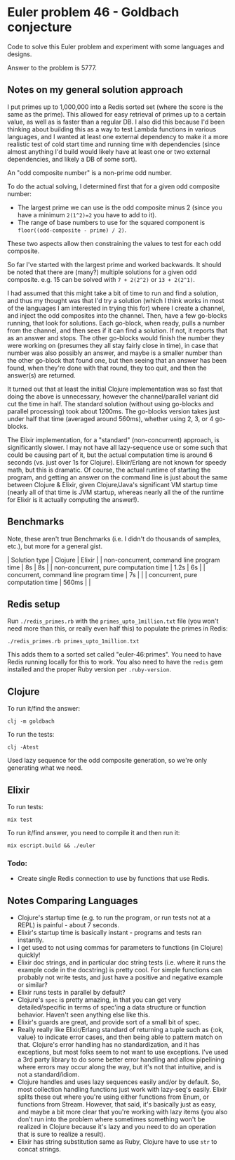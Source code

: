 # Euler problem 46 - Goldbach conjecture

Code to solve this Euler problem and experiment with some languages and designs.

Answer to the problem is 5777.

## Notes on my general solution approach

I put primes up to 1,000,000 into a Redis sorted set (where the score is the same as the prime). This allowed for easy retrieval of primes up to a certain value, as well as is faster than a regular DB. I also did this because I'd been thinking about building this as a way to test Lambda functions in various languages, and I wanted at least one external dependency to make it a more realistic test of cold start time and running time with dependencies (since almost anything I'd build would likely have at least one or two external dependencies, and likely a DB of some sort).

An "odd composite number" is a non-prime odd number.

To do the actual solving, I determined first that for a given odd composite number:
-  The largest prime we can use is the odd composite minus 2 (since you have a minimum `2(1^2)=2` you have to add to it).
- The range of base numbers to use for the squared component is `floor((odd-composite - prime) / 2)`.

These two aspects allow then constraining the values to test for each odd composite.

So far I've started with the largest prime and worked backwards. It should be noted that there are (many?) multiple solutions for a given odd composite. e.g. 15 can be solved with `7 + 2(2^2)` or `13 + 2(2^1)`.

I had assumed that this might take a bit of time to run and find a solution, and thus my thought was that I'd try a solution (which I think works in most of the languages I am interested in trying this for) where I create a channel, and inject the odd composites into the channel. Then, have a few go-blocks running, that look for solutions. Each go-block, when ready, pulls a number from the channel, and then sees if it can find a solution. If not, it reports that as an answer and stops. The other go-blocks would finish the number they were working on (presumes they all stay fairly close in time), in case that number was also possibly an answer, and maybe is a smaller number than the other go-block that found one, but then seeing that an answer has been found, when they're done with that round, they too quit, and then the answer(s) are returned.

It turned out that at least the initial Clojure implementation was so fast that doing the above is unnecessary, however the channel/parallel variant did cut the time in half. The standard solution (without using go-blocks and parallel processing) took about 1200ms. The go-blocks version takes just under half that time (averaged around 560ms), whether using 2, 3, or 4 go-blocks.

The Elixir implementation, for a "standard" (non-concurrent) approach, is significantly slower. I may not have all lazy-sequence use or some such that could be causing part of it, but the actual computation time is around 6 seconds (vs. just over 1s for Clojure). Elixir/Erlang are not known for speedy math, but this is dramatic. Of course, the actual runtime of starting the program, and getting an answer on the command line is just about the same between Clojure & Elixir, given Clojure/Java's significant VM startup time (nearly all of that time is JVM startup, whereas nearly all the of the runtime for Elixir is it actually computing the answer!).

## Benchmarks

Note, these aren't true Benchmarks (i.e. I didn't do thousands of samples, etc.), but more for a general gist.

| Solution type | Clojure | Elixir |
| non-concurrent, command line program time | 8s | 8s |
| non-concurrent, pure computation time | 1.2s | 6s |
| concurrent, command line program time | 7s | |
| concurrent, pure computation time | 560ms | |

## Redis setup

Run `./redis_primes.rb` with the `primes_upto_1million.txt` file (you won't need more than this, or really even half this) to populate the primes in Redis:
```
./redis_primes.rb primes_upto_1million.txt
```
 This adds them to a sorted set called "euler-46:primes". You need to have Redis running locally for this to work. You also need to have the `redis` gem installed and the proper Ruby version per `.ruby-version`.

## Clojure

To run it/find the answer:
```
clj -m goldbach
```

To run the tests:
```
clj -Atest
```

Used lazy sequence for the odd composite generation, so we're only generating what we need.


## Elixir

To run tests:

`mix test`

To run it/find answer, you need to compile it and then run it:
```
mix escript.build && ./euler
```

### Todo:

- Create single Redis connection to use by functions that use Redis.


## Notes Comparing Languages

* Clojure's startup time (e.g. to run the program, or run tests not at a REPL) is painful - about 7 seconds.
* Elixir's startup time is basically instant - programs and tests ran instantly.
* I get used to not using commas for parameters to functions (in Clojure) quickly!
* Elixir doc strings, and in particular doc string tests (i.e. where it runs the example code in the docstring) is pretty cool. For simple functions can probably not write tests, and just have a positive and negative example or similar?
* Elixir runs tests in parallel by default?
* Clojure's `spec` is pretty amazing, in that you can get very detailed/specific in terms of spec'ing a data structure or function behavior. Haven't seen anything else like this.
* Elixir's guards are great, and provide sort of a small bit of spec.
* Really really like Elixir/Erlang standard of returning a tuple such as {:ok, value} to indicate error cases, and then being able to pattern match on that. Clojure's error handling has no standardization, and it has exceptions, but most folks seem to not want to use exceptions. I've used a 3rd party library to do some better error handling and allow pipelining where errors may occur along the way, but it's not that intuitive, and is not a standard/idiom.
* Clojure handles and uses lazy sequences easily and/or by default. So, most collection handling functions just work with lazy-seq's easily. Elixir splits these out where you're using either functions from Enum, or functions from Stream. However, that said, it's basically just as easy, and maybe a bit more clear that you're working with lazy items (you also don't run into the problem where sometimes something won't be realized in Clojure because it's lazy and you need to do an operation that is sure to realize a result).
* Elixir has string substitution same as Ruby, Clojure have to use `str` to concat strings.
